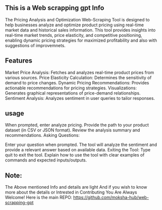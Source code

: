 ## This is a Web scrapping gpt Info
The Pricing Analysis and Optimization Web-Scraping Tool is designed to help businesses analyze and optimize product pricing using real-time market data and historical sales information. This tool provides insights into real-time market trends, price elasticity, and competitive positioning, enabling dynamic pricing strategies for maximized profitability and also with suggestions of improvemnets.
## Features
Market Price Analysis: Fetches and analyzes real-time product prices from various sources.
Price Elasticity Calculation: Determines the sensitivity of demand to price changes.
Dynamic Pricing Recommendations: Provides actionable recommendations for pricing strategies.
Visualizations: Generates graphical representations of price-demand relationships.
Sentiment Analysis: Analyzes sentiment in user queries to tailor responses.
## usage
When prompted, enter analyze pricing. Provide the path to your product dataset (in CSV or JSON format). Review the analysis summary and recommendations. Asking Questions:

Enter your question when prompted. The tool will analyze the sentiment and provide a relevant answer based on available data. Exiting the Tool: Type quit to exit the tool. Explain how to use the tool with clear examples of commands and expected inputs/outputs.

## Note:
The Above mentioned Info and details are light And if you wish to know more about the details or Intrested in Contributing You Are Always Welcome!
Here is the main REPO: https://github.com/moksha-hub/web-scrapping-gpt

